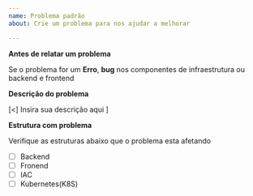 ```yaml
---
name: Problema padrão 
about: Crie um problema para nos ajudar a melhorar

---
```


**Antes de relatar um problema**


Se o problema for um **Erro**, **bug** nos componentes de infraestrutura ou backend e frontend

**Descrição do problema**

[&lt;] Insira sua descrição aqui ]

**Estrutura com problema**

Verifique as estruturas abaixo que o problema esta afetando

- [ ] Backend
- [ ] Fronend
- [ ] IAC
- [ ] Kubernetes(K8S)
